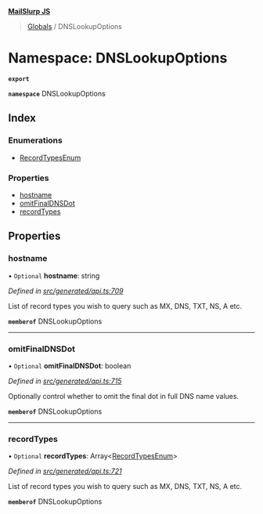 **[MailSlurp JS](../README.md)**

> [Globals](../README.md) / DNSLookupOptions

# Namespace: DNSLookupOptions

**`export`** 

**`namespace`** DNSLookupOptions

## Index

### Enumerations

* [RecordTypesEnum](../enums/dnslookupoptions.recordtypesenum.md)

### Properties

* [hostname](dnslookupoptions.md#hostname)
* [omitFinalDNSDot](dnslookupoptions.md#omitfinaldnsdot)
* [recordTypes](dnslookupoptions.md#recordtypes)

## Properties

### hostname

• `Optional` **hostname**: string

*Defined in [src/generated/api.ts:709](https://github.com/mailslurp/mailslurp-client/blob/65d1444/src/generated/api.ts#L709)*

List of record types you wish to query such as MX, DNS, TXT, NS, A etc.

**`memberof`** DNSLookupOptions

___

### omitFinalDNSDot

• `Optional` **omitFinalDNSDot**: boolean

*Defined in [src/generated/api.ts:715](https://github.com/mailslurp/mailslurp-client/blob/65d1444/src/generated/api.ts#L715)*

Optionally control whether to omit the final dot in full DNS name values.

**`memberof`** DNSLookupOptions

___

### recordTypes

• `Optional` **recordTypes**: Array\<[RecordTypesEnum](../enums/dnslookupoptions.recordtypesenum.md)>

*Defined in [src/generated/api.ts:721](https://github.com/mailslurp/mailslurp-client/blob/65d1444/src/generated/api.ts#L721)*

List of record types you wish to query such as MX, DNS, TXT, NS, A etc.

**`memberof`** DNSLookupOptions
